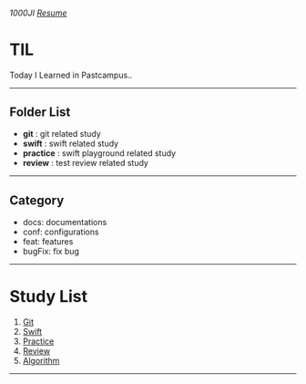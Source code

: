 ###### 1000JI [Resume](https://github.com/1000JI/Resume)

# TIL
Today I Learned in Pastcampus..

***

## Folder List
- **git** : git related study
- **swift** : swift related study
- **practice** : swift playground related study
- **review** : test review related study

***

## Category
* docs: documentations
* conf: configurations
* feat: features
* bugFix: fix bug

***

# Study List
1. [Git](https://github.com/1000JI/TIL/tree/master/git)
2. [Swift](https://github.com/1000JI/TIL/tree/master/swift)
3. [Practice](https://github.com/1000JI/TIL/tree/master/practice)
4. [Review](https://github.com/1000JI/TIL/tree/master/review)
5. [Algorithm](https://github.com/1000JI/TIL/tree/master/algorithm)

***

